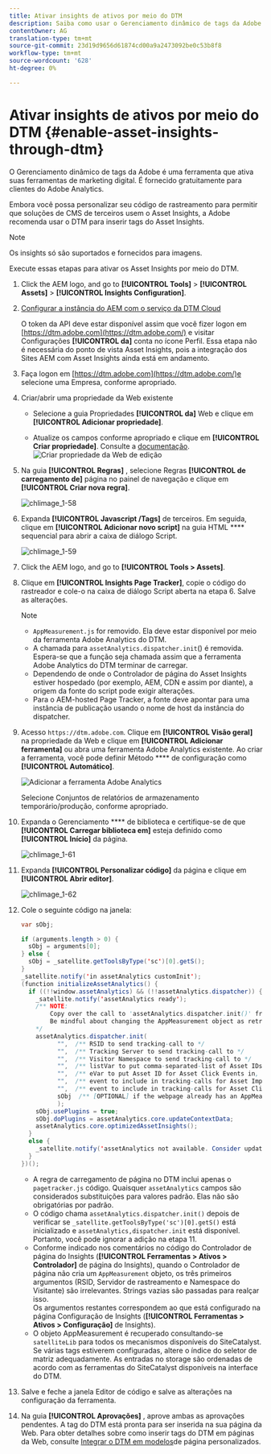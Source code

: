 ```yaml
---
title: Ativar insights de ativos por meio do DTM
description: Saiba como usar o Gerenciamento dinâmico de tags da Adobe (DTM) para ativar o Asset Insights.
contentOwner: AG
translation-type: tm+mt
source-git-commit: 23d19d9656d61874cd00a9a2473092be0c53b8f8
workflow-type: tm+mt
source-wordcount: '628'
ht-degree: 0%

---
```



# Ativar insights de ativos por meio do DTM {#enable-asset-insights-through-dtm}

O Gerenciamento dinâmico de tags da Adobe é uma ferramenta que ativa suas ferramentas de marketing digital. É fornecido gratuitamente para clientes do Adobe Analytics.

Embora você possa personalizar seu código de rastreamento para permitir que soluções de CMS de terceiros usem o Asset Insights, a Adobe recomenda usar o DTM para inserir tags do Asset Insights.

>[!NOTE]
>
>Os insights só são suportados e fornecidos para imagens.

Execute essas etapas para ativar os Asset Insights por meio do DTM.

1. Click the AEM logo, and go to **[!UICONTROL Tools]** > **[!UICONTROL Assets]** > **[!UICONTROL Insights Configuration]**.
1. [Configurar a instância do AEM com o serviço da DTM Cloud](/help/sites-administering/dtm.md)

   O token da API deve estar disponível assim que você fizer logon em [https://dtm.adobe.com](https://dtm.adobe.com/) e visitar Configurações **[!UICONTROL da]** conta no ícone Perfil. Essa etapa não é necessária do ponto de vista Asset Insights, pois a integração dos Sites AEM com Asset Insights ainda está em andamento.

1. Faça logon em [https://dtm.adobe.com](https://dtm.adobe.com/)e selecione uma Empresa, conforme apropriado.
1. Criar/abrir uma propriedade da Web existente

   * Selecione a guia Propriedades **[!UICONTROL da]** Web e clique em **[!UICONTROL Adicionar propriedade]**.

   * Atualize os campos conforme apropriado e clique em **[!UICONTROL Criar propriedade]**. Consulte a [documentação](https://helpx.adobe.com/experience-manager/using/dtm.html).
   ![Criar propriedade da Web de edição](assets/Create-edit-web-property.png)

1. Na guia **[!UICONTROL Regras]** , selecione Regras **[!UICONTROL de carregamento de]** página no painel de navegação e clique em **[!UICONTROL Criar nova regra]**.

   ![chlimage_1-58](assets/chlimage_1-194.png)

1. Expanda **[!UICONTROL Javascript /Tags]** de terceiros. Em seguida, clique em **[!UICONTROL Adicionar novo script]** na guia HTML **** sequencial para abrir a caixa de diálogo Script.

   ![chlimage_1-59](assets/chlimage_1-195.png)

1. Click the AEM logo, and go to **[!UICONTROL Tools > Assets]**.
1. Clique em **[!UICONTROL Insights Page Tracker]**, copie o código do rastreador e cole-o na caixa de diálogo Script aberta na etapa 6. Salve as alterações.

   >[!NOTE]
   >
   > * `AppMeasurement.js` for removido. Ela deve estar disponível por meio da ferramenta Adobe Analytics do DTM.
   > * A chamada para `assetAnalytics.dispatcher.init`() é removida. Espera-se que a função seja chamada assim que a ferramenta Adobe Analytics do DTM terminar de carregar.
   > * Dependendo de onde o Controlador de página do Asset Insights estiver hospedado (por exemplo, AEM, CDN e assim por diante), a origem da fonte do script pode exigir alterações.
   > * Para o AEM-hosted Page Tracker, a fonte deve apontar para uma instância de publicação usando o nome de host da instância do dispatcher.


1. Acesso `https://dtm.adobe.com`. Clique em **[!UICONTROL Visão geral]** na propriedade da Web e clique em **[!UICONTROL Adicionar ferramenta]** ou abra uma ferramenta Adobe Analytics existente. Ao criar a ferramenta, você pode definir Método **** de configuração como **[!UICONTROL Automático]**.

   ![Adicionar a ferramenta Adobe Analytics](assets/Add-Adobe-Analytics-Tool.png)

   Selecione Conjuntos de relatórios de armazenamento temporário/produção, conforme apropriado.

1. Expanda o Gerenciamento **** de biblioteca e certifique-se de que **[!UICONTROL Carregar biblioteca em]** esteja definido como **[!UICONTROL Início]** da página.

   ![chlimage_1-61](assets/chlimage_1-197.png)

1. Expanda **[!UICONTROL Personalizar código]** da página e clique em **[!UICONTROL Abrir editor]**.

   ![chlimage_1-62](assets/chlimage_1-198.png)

1. Cole o seguinte código na janela:

   ```Java
   var sObj;
   
   if (arguments.length > 0) {
     sObj = arguments[0];
   } else {
     sObj = _satellite.getToolsByType('sc')[0].getS();
   }
   _satellite.notify('in assetAnalytics customInit');
   (function initializeAssetAnalytics() {
     if ((!!window.assetAnalytics) && (!!assetAnalytics.dispatcher)) {
       _satellite.notify('assetAnalytics ready');
       /** NOTE:
           Copy over the call to 'assetAnalytics.dispatcher.init()' from Assets Pagetracker
           Be mindful about changing the AppMeasurement object as retrieved above.
       */
       assetAnalytics.dispatcher.init(
             "",  /** RSID to send tracking-call to */
             "",  /** Tracking Server to send tracking-call to */
             "",  /** Visitor Namespace to send tracking-call to */
             "",  /** listVar to put comma-separated-list of Asset IDs for Asset Impression Events in tracking-call, e.g. 'listVar1' */
             "",  /** eVar to put Asset ID for Asset Click Events in, e.g. 'eVar3' */
             "",  /** event to include in tracking-calls for Asset Impression Events, e.g. 'event8' */
             "",  /** event to include in tracking-calls for Asset Click Events, e.g. 'event7' */
             sObj  /** [OPTIONAL] if the webpage already has an AppMeasurement object, please include the object here. If unspecified, Pagetracker Core shall create its own AppMeasurement object */
             );
       sObj.usePlugins = true;
       sObj.doPlugins = assetAnalytics.core.updateContextData;
       assetAnalytics.core.optimizedAssetInsights();
     }
     else {
       _satellite.notify('assetAnalytics not available. Consider updating the Custom Page Code', 4);
     }
   })();
   ```

   * A regra de carregamento de página no DTM inclui apenas o `pagetracker.js` código. Quaisquer `assetAnalytics` campos são considerados substituições para valores padrão. Elas não são obrigatórias por padrão.
   * O código chama `assetAnalytics.dispatcher.init()` depois de verificar se `_satellite.getToolsByType('sc')[0].getS()` está inicializado e `assetAnalytics,dispatcher.init` está disponível. Portanto, você pode ignorar a adição na etapa 11.
   * Conforme indicado nos comentários no código do Controlador de página do Insights (**[!UICONTROL Ferramentas > Ativos > Controlador]** de página do Insights), quando o Controlador de página não cria um `AppMeasurement` objeto, os três primeiros argumentos (RSID, Servidor de rastreamento e Namespace do Visitante) são irrelevantes. Strings vazias são passadas para realçar isso.\
      Os argumentos restantes correspondem ao que está configurado na página Configuração de Insights (**[!UICONTROL Ferramentas > Ativos > Configuração]** de Insights).
   * O objeto AppMeasurement é recuperado consultando-se `satelliteLib` para todos os mecanismos disponíveis do SiteCatalyst. Se várias tags estiverem configuradas, altere o índice do seletor de matriz adequadamente. As entradas no storage são ordenadas de acordo com as ferramentas do SiteCatalyst disponíveis na interface do DTM.

1. Salve e feche a janela Editor de código e salve as alterações na configuração da ferramenta.
1. Na guia **[!UICONTROL Aprovações]** , aprove ambas as aprovações pendentes. A tag do DTM está pronta para ser inserida na sua página da Web. Para obter detalhes sobre como inserir tags do DTM em páginas da Web, consulte [Integrar o DTM em modelos](https://blogs.adobe.com/experiencedelivers/experience-management/integrating-dtm-custom-aem6-page-template/)de página personalizados.
